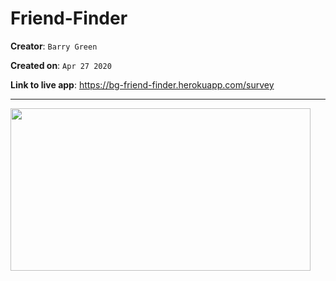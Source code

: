 # Friend-Finder
**Creator**: `Barry Green`

**Created on**: `Apr 27 2020`

**Link to live app**: https://bg-friend-finder.herokuapp.com/survey
- - -

<img src="https://media.giphy.com/media/dY0vJrg5NdLYcHjDAT/giphy.gif" width="480" height="260" frameBorder="0">

